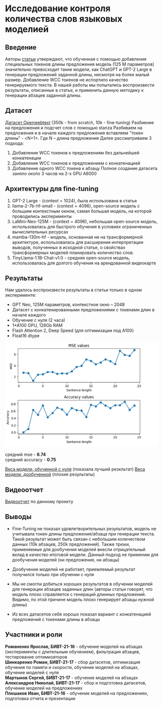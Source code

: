 # Исследование контроля количества слов языковых моделией

## Введение

Авторы [статьи](https://web.stanford.edu/class/archive/cs/cs224n/cs224n.1244/final-projects/KatherineLi.pdf) утверждают, что обученная с помощью добавления специальных токенов длины предложения  модель (125 М параметров) значительно превосходит такие модели, как ChatGPT и GPT-2 Large в генерации предложений заданной длины, несмотря на более малый размер. Добавление WCC токенов не испортило качество генерируемого текста. В нашей работы мы попытались воспроизвести результаты, описанные в статье, и применить данную методику к генерации абзацев заданной длины.

## Датасет

[Датасет Openwebtext](https://huggingface.co/datasets/Skylion007/openwebtext) (350k - from scratch, 10k - fine-tuning)
Разбиение на предложения и подсчет слов с помощью stanza
Разбиваем на предложения и в начале каждого предложения вставляем “токен длины” - <N+1>. Где N – длина предложения
Далее рассматриваем 3 подхода:
1. Добавление WCC токенов к предложениям без дальнейшей конкатенации
2. Добавление WCC токенов к предложением с конкатенацией
3. Добавление одного WCC токена к абзацу
Полное создание датасета заняло около 3 часов на 2-х GPU A6000

## Архитектуры для fine-tuning

1. GPT-2 Large - (context = 1024), была использована в статье
2. llama-2-7b-hf-small - (context = 4096), open-source модель с большим контекстным окном, самая большая модель, на которой проводились эксперименты 
3. LaMini-Neo-125M - (context = 4096), небольшая open-source модель, использовалась для быстрого обучения в условиях ограниченных вычислительных ресурсах
4. mamba-130m-hf - модель, основанная не на трансформерной архитектуре, использовалась для расширения интерпретации выводов, полученных в исходной статье, о свойствах трансформерных моделей планировать количество слов. 
5. TinyLlama-1.1B-Chat-v1.0 - средняя open-source модель, использовалась для долгого обучения на арендованной видеокарте

## Результаты

Нам удалось воспроизвести результаты в статьи только в одном эксперименте:
* GPT Neo, 125M параметров, контекстное окно – 2048
* Датасет с конкатенированными предложениями с токенами длин в начале каждого
* Обучение с нуля (2 часа)
* 1*A100 GPU, 128Gb RAM
* Flash Attention 2, Deep Speed (для оптимизации под А100)
* Float16 dtype

![Результат](https://github.com/smotrisergey/project_nlp/blob/main/result.png)

средний mse  - **6.74**  
средний accuracy - **0.75**

[Веса модели, обученной с нуля](https://drive.google.com/file/d/15ojn7E0W61Uo6vyAfoQkvPROwTaqlb_P/view?usp=drive_link) (показала лучший резкльтат)
[Веса модели, дообученной](https://drive.google.com/file/d/1dODccR9GQn_g-mf4kUVHtr_-cTqAlZ3m/view?usp=drive_link) (плохие результаты)

## Видеоотчет

[Видеоотчет](https://drive.google.com/file/d/1rdQ9xwqC-lZFveI3fwkGe0hCnv5XUZuK/view) по данному проекту

## Выводы

* Fine-Tuning не показал удовлетворительных результатов, модель не учитывала токен длины предложения/абзаца при генерации текста. Такой результат может быть связан с небольшим количеством данных (10k абзацев, 250k предложений). Также трюки, применяемые для дообучения моделей внесли отрицательный вклад в качество итоговой модели. Данный подход не применим для дообучения моделей (ни предложения, ни абзацы)

* Дообучение моделей не работает, приемлемый результат получился только при обучении с нуля
* Мы не смогли добиться хороших результатов в обучении моделей для генерации абзацев заданных длин (авторы статьи говорят, что модель плохо справляется с генераций длинных предложений. Видимо, по этой причине модель плохо генерирует абзацы нужной длины)
* Из всех датасетов себя хорошо показал вариант с конкатенацией предложений с токенами длины в абзацы

## Участники и роли

**Романенко Ярослав, БИВТ-21-16** - обучение моделей на абзацах (эксперименты с длительным обучением), фильтрация абзацев, тестирование оптимизаторов  
**Шинкаренко Роман, БИВТ-21-17** - сбор датасетов, оптимизация обучения по памяти и скорости, обучение моделей на абзацах, обучение моделей с нуля  
**Мартынов Сергей, БИВТ-21-17** - обучение моделей на абзацах  
**Александров Николай, БИВТ-21-17** - сбор и подготовка датасетов, обучение моделей на предложениях  
**Плешаков Иван, БИВТ-21-16** - обучение моделей на предложениях, подготовка отчета и презентации
